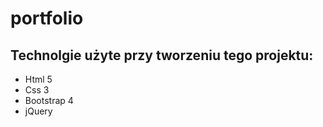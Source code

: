 # portfolio
## Technolgie użyte przy tworzeniu tego projektu:
- Html 5
- Css 3
- Bootstrap 4
- jQuery


